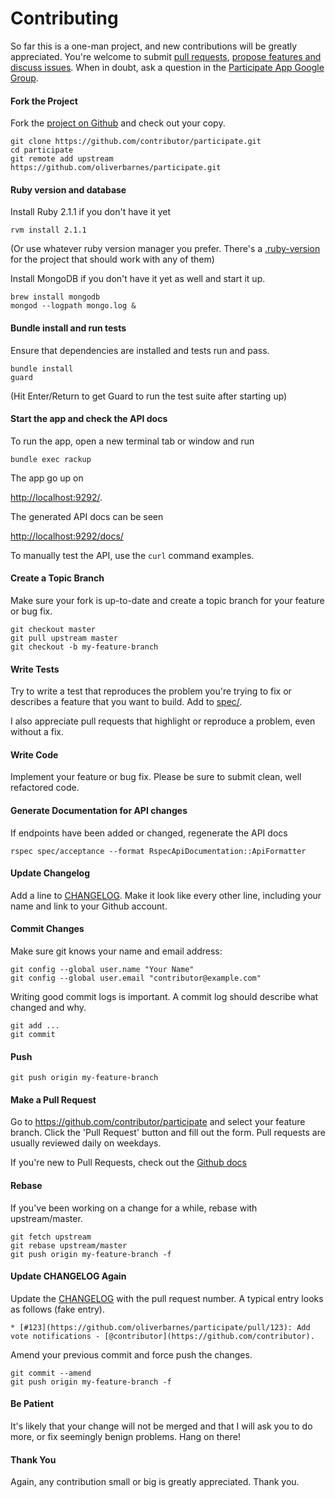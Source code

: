 Contributing
============

So far this is a one-man project, and new contributions will be greatly appreciated. You're welcome to submit [pull requests](https://github.com/oliverbarnes/participate/pulls), [propose features and discuss issues](https://github.com/oliverbarnes/participate/issues). When in doubt, ask a question in the [Participate App Google Group](https://groups.google.com/forum/#!forum/participate-app).

#### Fork the Project

Fork the [project on Github](https://github.com/oliverbarnes/participate) and check out your copy.

```
git clone https://github.com/contributor/participate.git
cd participate
git remote add upstream https://github.com/oliverbarnes/participate.git
```

#### Ruby version and database

Install Ruby 2.1.1 if you don't have it yet

```
rvm install 2.1.1
```

(Or use whatever ruby version manager you prefer. There's a [.ruby-version](.ruby-version) for the project that should work with any of them)

Install MongoDB if you don't have it yet as well and start it up.

```
brew install mongodb
mongod --logpath mongo.log &
```

#### Bundle install and run tests

Ensure that dependencies are installed and tests run and pass.

```
bundle install
guard
```

(Hit Enter/Return to get Guard to run the test suite after starting up)

#### Start the app and check the API docs

To run the app, open a new terminal tab or window and run

```
bundle exec rackup
```

The app go up on 

[http://localhost:9292/](http://localhost:9292/). 

The generated API docs can be seen

[http://localhost:9292/docs/](http://localhost:9292/docs/)

To manually test the API, use the `curl` command examples.

#### Create a Topic Branch

Make sure your fork is up-to-date and create a topic branch for your feature or bug fix.

```
git checkout master
git pull upstream master
git checkout -b my-feature-branch
```

#### Write Tests

Try to write a test that reproduces the problem you're trying to fix or describes a feature that you want to build. Add to [spec/](spec/).

I also appreciate pull requests that highlight or reproduce a problem, even without a fix.

#### Write Code

Implement your feature or bug fix. Please be sure to submit clean, well refactored code.

#### Generate Documentation for API changes

If endpoints have been added or changed, regenerate the API docs

```
rspec spec/acceptance --format RspecApiDocumentation::ApiFormatter
```

#### Update Changelog

Add a line to [CHANGELOG](CHANGELOG.md). Make it look like every other line, including your name and link to your Github account.

#### Commit Changes

Make sure git knows your name and email address:

```
git config --global user.name "Your Name"
git config --global user.email "contributor@example.com"
```

Writing good commit logs is important. A commit log should describe what changed and why.

```
git add ...
git commit
```

#### Push

```
git push origin my-feature-branch
```

#### Make a Pull Request

Go to https://github.com/contributor/participate and select your feature branch. Click the 'Pull Request' button and fill out the form. Pull requests are usually reviewed daily on weekdays.

If you're new to Pull Requests, check out the [Github docs](https://help.github.com/articles/using-pull-requests)

#### Rebase

If you've been working on a change for a while, rebase with upstream/master.

```
git fetch upstream
git rebase upstream/master
git push origin my-feature-branch -f
```

#### Update CHANGELOG Again

Update the [CHANGELOG](CHANGELOG.md) with the pull request number. A typical entry looks as follows (fake entry).

```
* [#123](https://github.com/oliverbarnes/participate/pull/123): Add vote notifications - [@contributor](https://github.com/contributor).
```

Amend your previous commit and force push the changes.

```
git commit --amend
git push origin my-feature-branch -f
```

#### Be Patient

It's likely that your change will not be merged and that I will ask you to do more, or fix seemingly benign problems. Hang on there!

#### Thank You

Again, any contribution small or big is greatly appreciated. Thank you.
